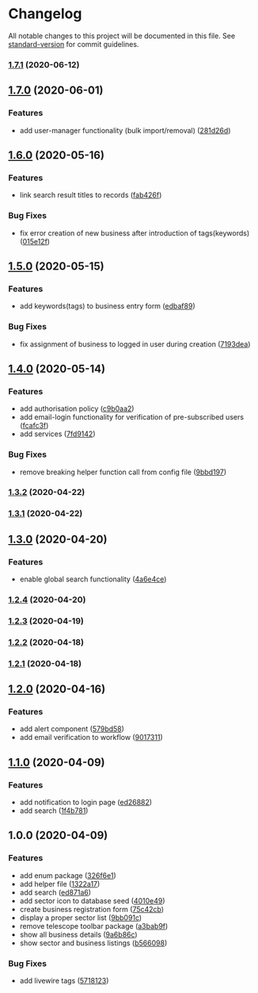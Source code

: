 # Changelog

All notable changes to this project will be documented in this file. See [standard-version](https://github.com/conventional-changelog/standard-version) for commit guidelines.

### [1.7.1](https://github.com/openresources/businessdirectory/compare/v1.7.0...v1.7.1) (2020-06-12)

## [1.7.0](https://github.com/openresources/businessdirectory/compare/v1.6.0...v1.7.0) (2020-06-01)


### Features

* add user-manager functionality (bulk import/removal) ([281d26d](https://github.com/openresources/businessdirectory/commit/281d26df417fbbcdcab5560b46958ec4ca98ebe5))

## [1.6.0](https://github.com/openresources/businessdirectory/compare/v1.5.0...v1.6.0) (2020-05-16)


### Features

* link search result titles to records ([fab426f](https://github.com/openresources/businessdirectory/commit/fab426fc581ae6656a4c207066afc372da2eca21))


### Bug Fixes

* fix error creation of new business after introduction of tags(keywords) ([015e12f](https://github.com/openresources/businessdirectory/commit/015e12f8150f4814ab1fb0564c9a02df806552c1))

## [1.5.0](https://github.com/openresources/businessdirectory/compare/v1.4.0...v1.5.0) (2020-05-15)


### Features

* add keywords(tags) to business entry form ([edbaf89](https://github.com/openresources/businessdirectory/commit/edbaf89aaa3494be8b4aa1b3d4af1b27c05b5877))


### Bug Fixes

* fix assignment of business to logged in user during creation ([7193dea](https://github.com/openresources/businessdirectory/commit/7193dea5755f50bac0dc9e4b30719be6e49266d0))

## [1.4.0](https://github.com/openresources/businessdirectory/compare/v1.3.2...v1.4.0) (2020-05-14)


### Features

* add authorisation policy ([c9b0aa2](https://github.com/openresources/businessdirectory/commit/c9b0aa2d5f8c6551806415e214fef72dc87d3e7e))
* add email-login functionality for verification of pre-subscribed users ([fcafc3f](https://github.com/openresources/businessdirectory/commit/fcafc3ffc804107955476f8ed7f678439030c179))
* add services ([7fd9142](https://github.com/openresources/businessdirectory/commit/7fd9142ef9f3705f5a429e71799b376634c5e9b7))


### Bug Fixes

* remove breaking helper function call from config file ([9bbd197](https://github.com/openresources/businessdirectory/commit/9bbd1970f661ef61ee4470fad2706680cbf17c61))

### [1.3.2](https://github.com/openresources/businessdirectory/compare/v1.3.1...v1.3.2) (2020-04-22)

### [1.3.1](https://github.com/openresources/businessdirectory/compare/v1.3.0...v1.3.1) (2020-04-22)

## [1.3.0](https://github.com/openresources/businessdirectory/compare/v1.2.4...v1.3.0) (2020-04-20)


### Features

* enable global search functionality ([4a6e4ce](https://github.com/openresources/businessdirectory/commit/4a6e4ce3d3361092589f7d27c6481f6f5cde3e05))

### [1.2.4](https://github.com/openresources/businessdirectory/compare/v1.2.3...v1.2.4) (2020-04-20)

### [1.2.3](https://github.com/openresources/businessdirectory/compare/v1.2.2...v1.2.3) (2020-04-19)

### [1.2.2](https://github.com/openresources/businessdirectory/compare/v1.2.1...v1.2.2) (2020-04-18)

### [1.2.1](https://github.com/openresources/businessdirectory/compare/v1.2.0...v1.2.1) (2020-04-18)

## [1.2.0](https://github.com/openresources/businessdirectory/compare/v1.1.0...v1.2.0) (2020-04-16)


### Features

* add alert component ([579bd58](https://github.com/openresources/businessdirectory/commit/579bd5813c1083b3d6cc2940c240ae744945537e))
* add email verification to workflow ([9017311](https://github.com/openresources/businessdirectory/commit/90173114df91037a9ceb7d5b00054e284c7665ce))

## [1.1.0](https://github.com/openresources/businessdirectory/compare/v1.0.0...v1.1.0) (2020-04-09)


### Features

* add notification to login page ([ed26882](https://github.com/openresources/businessdirectory/commit/ed26882f5698c6c06abcaa6422a7cabf5c3b4275))
* add search ([1f4b781](https://github.com/openresources/businessdirectory/commit/1f4b781e92907423bbf1135f5298b30f18a439eb))

## 1.0.0 (2020-04-09)


### Features

* add enum package ([326f6e1](https://github.com/openresources/businessdirectory/commit/326f6e1b3458bc871e57f221af7828804899f9ef))
* add helper file ([1322a17](https://github.com/openresources/businessdirectory/commit/1322a17e8cc4c34b95f23594c6e8c43251ca3add))
* add search ([ed871a6](https://github.com/openresources/businessdirectory/commit/ed871a63218480b5c6b654ade2bf070d892bde3f))
* add sector icon to database seed ([4010e49](https://github.com/openresources/businessdirectory/commit/4010e49cafdf9f27ea1829ffb8ac205bf1178925))
* create business registration form ([75c42cb](https://github.com/openresources/businessdirectory/commit/75c42cb78c0f66608499e9b8589f0c4ef155726a))
* display a proper sector list ([9bb091c](https://github.com/openresources/businessdirectory/commit/9bb091c89bd04284d22c3be159bac322e2bc5da2))
* remove telescope toolbar package ([a3bab9f](https://github.com/openresources/businessdirectory/commit/a3bab9f5545a8178108d78457e02462527e17e54))
* show all business details ([9a6b86c](https://github.com/openresources/businessdirectory/commit/9a6b86cb4dabcd218bd27c8d2fcd57a53b4560bd))
* show sector and business listings ([b566098](https://github.com/openresources/businessdirectory/commit/b56609899fe1da1bb166f16a10845d5373a6f37c))


### Bug Fixes

* add livewire tags ([5718123](https://github.com/openresources/businessdirectory/commit/57181232763f3169e4af83f10fd034bdd5bbf79e))
